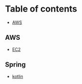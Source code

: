# Table of contents

* [AWS](README.md)

## AWS

* [EC2](aws/ec2.md)

## Spring

* [kotlin](spring/kotlin.md)

